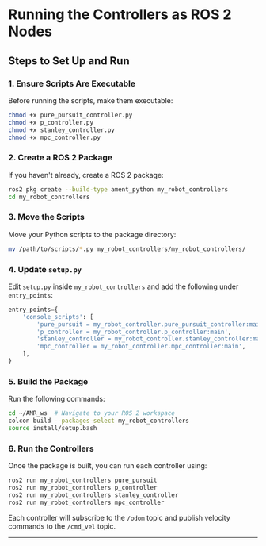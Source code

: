 # Running the Controllers as ROS 2 Nodes


## Steps to Set Up and Run

### 1. Ensure Scripts Are Executable
Before running the scripts, make them executable:
```sh
chmod +x pure_pursuit_controller.py
chmod +x p_controller.py
chmod +x stanley_controller.py
chmod +x mpc_controller.py
```

### 2. Create a ROS 2 Package
If you haven't already, create a ROS 2 package:
```sh
ros2 pkg create --build-type ament_python my_robot_controllers
cd my_robot_controllers
```

### 3. Move the Scripts
Move your Python scripts to the package directory:
```sh
mv /path/to/scripts/*.py my_robot_controllers/my_robot_controllers/
```

### 4. Update `setup.py`
Edit `setup.py` inside `my_robot_controllers` and add the following under `entry_points`:
```python
entry_points={
    'console_scripts': [
        'pure_pursuit = my_robot_controller.pure_pursuit_controller:main',
        'p_controller = my_robot_controller.p_controller:main',
        'stanley_controller = my_robot_controller.stanley_controller:main',
        'mpc_controller = my_robot_controller.mpc_controller:main',
    ],
}
```

### 5. Build the Package
Run the following commands:
```sh
cd ~/AMR_ws  # Navigate to your ROS 2 workspace
colcon build --packages-select my_robot_controllers
source install/setup.bash
```

### 6. Run the Controllers
Once the package is built, you can run each controller using:
```sh
ros2 run my_robot_controllers pure_pursuit
ros2 run my_robot_controllers p_controller
ros2 run my_robot_controllers stanley_controller
ros2 run my_robot_controllers mpc_controller
```

Each controller will subscribe to the `/odom` topic and publish velocity commands to the `/cmd_vel` topic.

---

